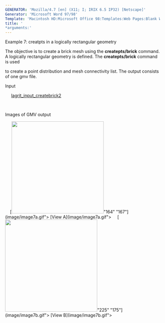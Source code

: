```yaml
---
GENERATOR: 'Mozilla/4.7 [en] (X11; I; IRIX 6.5 IP32) [Netscape]'
Generator: 'Microsoft Word 97/98'
Template: 'Macintosh HD:Microsoft Office 98:Templates:Web Pages:Blank Web Page'
title: '
*arguments:'
---
```


 Example 7: creatpts in a logically rectangular geometry

  The objective is to create a brick mesh using the
  **createpts/brick** command.
  A logically rectangular geometry is defined. The **createpts/brick**
  command is used

  to create a point distribution and mesh connectivity list. The
  output consists of one gmv file.

 Input

     
 [lagrit\_input\_createbrick2](../lagrit_input_createbrick2)

  

 Images of GMV output

     [<img height="300" width="300" src="https://lanl.github.io/docs/assets/images/image7tn.gif">"164"
 "167"](image/image7a.gif"> [View A](image/image7a.gif">    
 [<img height="300" width="300" src="https://lanl.github.io/docs/assets/images/image7btn.gif">"225"
 "175"](image/image7b.gif"> [View B](image/image7b.gif">
